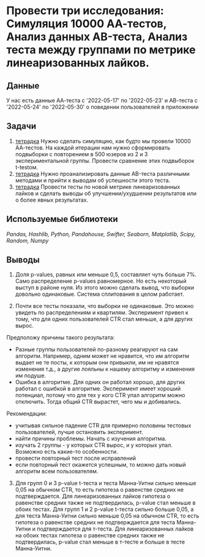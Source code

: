 # Провести три исследования: Симуляция 10000 АА-тестов, Анализ данных АB-теста, Анализ теста между группами по метрике линеаризованных лайков.
## Данные
У нас есть данные АА-теста с '2022-05-17' по '2022-05-23' и АВ-теста с '2022-05-24' по '2022-05-30' о поведении пользователей в приложении
## Задачи
1. [тетрадка](https://github.com/KorchaginIgor/data_analitics/tree/main/karpov_ab_test/ab1.ipynb) Нужно сделать симуляцию, как будто мы провели 10000 АА-тестов. На каждой итерации нам нужно сформировать подвыборки с повторением в 500 юзеров из 2 и 3 экспериментальной группы. Провести сравнение этих подвыборок t-testом.
2. [тетрадка](https://github.com/KorchaginIgor/data_analitics/tree/main/karpov_ab_test/ab2.ipynb) Нужно проанализировать данные АB-теста различными методами и прийти к выводам об успешности этого теста.
3. [тетрадка](https://github.com/KorchaginIgor/data_analitics/tree/main/karpov_ab_test/ab3.ipynb) Провести тесты по новой метрике линеаризованных лайков и сделать выводы об улучшении/ухудшении результатов или о более явных результатах.
## Используемые библиотеки
*Pandas, Hashlib, Python, Pandahouse, Swifter, Seaborn, Matplotlib, Scipy, Random, Numpy*
## Выводы
1. Доля p-values, равных или меньше 0,5, составляет чуть больше 7%. Само распределение p-values равномерное. Но есть некоторый выступ в районе нуля.
Из этого можно сделать вывод, что выборки довольно одинаковые. Система сплитования в целом работает. 

2. Почти все тесты показали, что выборки не одинаковые. Это можно увидеть по распределениям и квартилям. Эксперимент привел к тому, что для одних пользователей CTR стал меньше, а для других вырос.

Предположу причины такого результата:

- Разные группы пользователей по-разному реагируют на сам алгоритм. Например, одним может не нравится, что им алгоритм выдает не те посты, к которым они привыкли, им не нравятся изменения т.д., а другие лояльны к нашему алгоритму и изменения им подуше.
- Ошибка в алгоритме. Для одних он работал хорошо, для других работал с ошибкой в алгоритме. Эксперимент имеет хороший потенциал, потому что для тех у кого CTR упал алгоритм можно отключить. Тогда общий CTR вырастет, чего мы и добивались.

Рекомендации:

- учитывая сильное падение CTR для примерно половины тестовых пользователей, лучше остановить эксперимент.
- найти причины проблемы. Начать с изучения алгоритма.
- изучать 2 группы - у которых CTR вырос, и у которых упал. Возможно есть какие-то особенности.
- провести повторный тест после исправлений
- если повторный тест окажется успешным, то можно дать новый алгоритм всем пользователям.

3. Для групп 0 и 3 p-value t-теста и теста Манна-Уитни сильно меньше 0,05 на обычном CTR, то есть гипотеза о равенстве средних не подтверждается. Для линеаризованных лайков гипотеза о равенстве средних также не подтвердилась, p-value стал меньше в обоих тестах.
Для групп 1 и 2 p-value t-теста сильно больше 0,05, а для теста Манна-Уитни сильно меньше 0,05 на обычном CTR, то есть гипотеза о равенстве средних не подтверждается для теста Манна-Уитни и подтверждается для т-теста. Для линеаризованных лайков на обоих тестах гипотеза о равенстве средних также не подтвердилась, p-value стал меньше в т-тесте и больше в тесте Манна-Уитни.